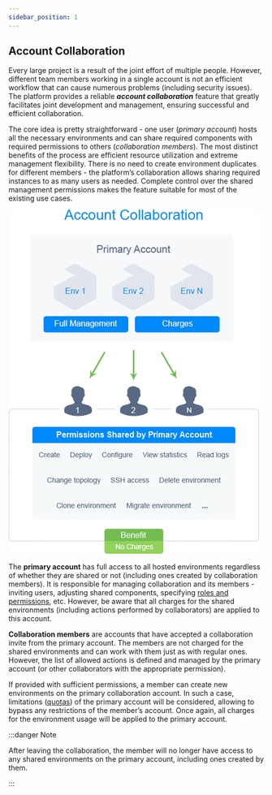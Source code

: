 ```yaml
---
sidebar_position: 1
---
```


## Account Collaboration

Every large project is a result of the joint effort of multiple people. However, different team members working in a single account is not an efficient workflow that can cause numerous problems (including security issues). The platform provides a reliable **_account collaboration_** feature that greatly facilitates joint development and management, ensuring successful and efficient collaboration.

The core idea is pretty straightforward - one user (_primary account_) hosts all the necessary environments and can share required components with required permissions to others (_collaboration members_). The most distinct benefits of the process are efficient resource utilization and extreme management flexibility. There is no need to create environment duplicates for different members - the platform’s collaboration allows sharing required instances to as many users as needed. Complete control over the shared management permissions makes the feature suitable for most of the existing use cases.

<div style={{
    display:'flex',
    justifyContent: 'center',
    margin: '0 0 1rem 0'
}}>

![Locale Dropdown](./img/CollaborationOverview/01-account-collaboration-scheme.png)

</div>

The **primary account** has full access to all hosted environments regardless of whether they are shared or not (including ones created by collaboration members). It is responsible for managing collaboration and its members - inviting users, adjusting shared components, specifying [roles and permissions](https://cloudmydc.com/), etc. However, be aware that all charges for the shared environments (including actions performed by collaborators) are applied to this account.

**Collaboration members** are accounts that have accepted a collaboration invite from the primary account. The members are not charged for the shared environments and can work with them just as with regular ones. However, the list of allowed actions is defined and managed by the primary account (or other collaborators with the appropriate permission).

If provided with sufficient permissions, a member can create new environments on the primary collaboration account. In such a case, limitations ([quotas](https://cloudmydc.com/)) of the primary account will be considered, allowing to bypass any restrictions of the member’s account. Once again, all charges for the environment usage will be applied to the primary account.

:::danger Note

After leaving the collaboration, the member will no longer have access to any shared environments on the primary account, including ones created by them.

:::
